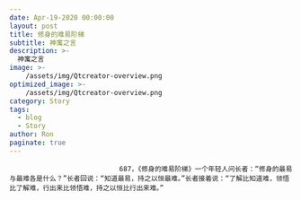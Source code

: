 ```yaml
---
date: Apr-19-2020 00:00:00
layout: post
title: 修身的难易阶梯
subtitle: 神寓之言
description: >-
  神寓之言
image: >-
    /assets/img/Qtcreator-overview.png
optimized_image: >-
    /assets/img/Qtcreator-overview.png
category: Story
tags:
  - blog
  - Story
author: Ron
paginate: true
---
```


							　　687，《修身的难易阶梯》一个年轻人问长者：“修身的最易与最难各是什么？”长者回说：“知道最易，持之以恒最难。”长者接着说：“了解比知道难，领悟比了解难，行出来比领悟难，持之以恒比行出来难。”
							
							
						